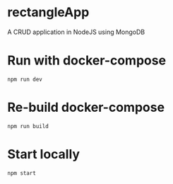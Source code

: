 # rectangleApp
A CRUD application in NodeJS using MongoDB

# Run with docker-compose
`npm run dev`

# Re-build docker-compose
`npm run build`

# Start locally
`npm start`